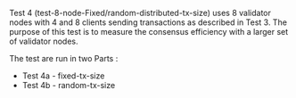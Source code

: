 Test 4 (test-8-node-Fixed/random-distributed-tx-size) uses 8 validator nodes with 4 and 8 clients sending transactions as described in Test 3. The purpose of this test is to measure the consensus efficiency with a larger set of validator nodes.

The test are run in two Parts :

-  Test 4a - fixed-tx-size
-  Test 4b - random-tx-size

